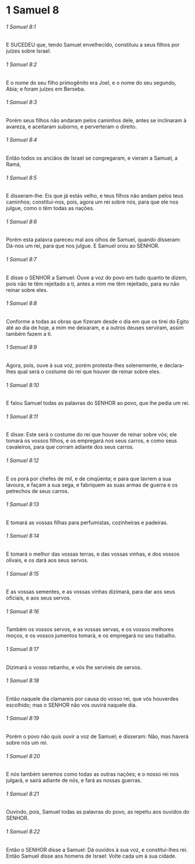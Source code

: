 # 1 Samuel 8

###### 1 Samuel 8:1

E SUCEDEU que, tendo Samuel envelhecido, constituiu a seus filhos por juízes sobre Israel.

###### 1 Samuel 8:2

E o nome do seu filho primogênito era Joel, e o nome do seu segundo, Abia; e foram juízes em Berseba.

###### 1 Samuel 8:3

Porém seus filhos não andaram pelos caminhos dele, antes se inclinaram à avareza, e aceitaram suborno, e perverteram o direito.

###### 1 Samuel 8:4

Então todos os anciãos de Israel se congregaram, e vieram a Samuel, a Ramá,

###### 1 Samuel 8:5

E disseram-lhe: Eis que já estás velho, e teus filhos não andam pelos teus caminhos; constitui-nos, pois, agora um rei sobre nós, para que ele nos julgue, como o têm todas as nações.

###### 1 Samuel 8:6

Porém esta palavra pareceu mal aos olhos de Samuel, quando disseram: Dá-nos um rei, para que nos julgue. E Samuel orou ao SENHOR.

###### 1 Samuel 8:7

E disse o SENHOR a Samuel: Ouve a voz do povo em tudo quanto te dizem, pois não te têm rejeitado a ti, antes a mim me têm rejeitado, para eu não reinar sobre eles.

###### 1 Samuel 8:8

Conforme a todas as obras que fizeram desde o dia em que os tirei do Egito até ao dia de hoje, a mim me deixaram, e a outros deuses serviram, assim também fazem a ti.

###### 1 Samuel 8:9

Agora, pois, ouve à sua voz, porém protesta-lhes solenemente, e declara-lhes qual será o costume do rei que houver de reinar sobre eles.

###### 1 Samuel 8:10

E falou Samuel todas as palavras do SENHOR ao povo, que lhe pedia um rei.

###### 1 Samuel 8:11

E disse: Este será o costume do rei que houver de reinar sobre vós; ele tomará os vossos filhos, e os empregará nos seus carros, e como seus cavaleiros, para que corram adiante dos seus carros.

###### 1 Samuel 8:12

E os porá por chefes de mil, e de cinqüenta; e para que lavrem a sua lavoura, e façam a sua sega, e fabriquem as suas armas de guerra e os petrechos de seus carros.

###### 1 Samuel 8:13

E tomará as vossas filhas para perfumistas, cozinheiras e padeiras.

###### 1 Samuel 8:14

E tomará o melhor das vossas terras, e das vossas vinhas, e dos vossos olivais, e os dará aos seus servos.

###### 1 Samuel 8:15

E as vossas sementes, e as vossas vinhas dizimará, para dar aos seus oficiais, e aos seus servos.

###### 1 Samuel 8:16

Também os vossos servos, e as vossas servas, e os vossos melhores moços, e os vossos jumentos tomará, e os empregará no seu trabalho.

###### 1 Samuel 8:17

Dizimará o vosso rebanho, e vós lhe servireis de servos.

###### 1 Samuel 8:18

Então naquele dia clamareis por causa do vosso rei, que vós houverdes escolhido; mas o SENHOR não vos ouvirá naquele dia.

###### 1 Samuel 8:19

Porém o povo não quis ouvir a voz de Samuel; e disseram: Não, mas haverá sobre nós um rei.

###### 1 Samuel 8:20

E nós também seremos como todas as outras nações; e o nosso rei nos julgará, e sairá adiante de nós, e fará as nossas guerras.

###### 1 Samuel 8:21

Ouvindo, pois, Samuel todas as palavras do povo, as repetiu aos ouvidos do SENHOR.

###### 1 Samuel 8:22

Então o SENHOR disse a Samuel: Dá ouvidos à sua voz, e constitui-lhes rei. Então Samuel disse aos homens de Israel: Volte cada um à sua cidade.

